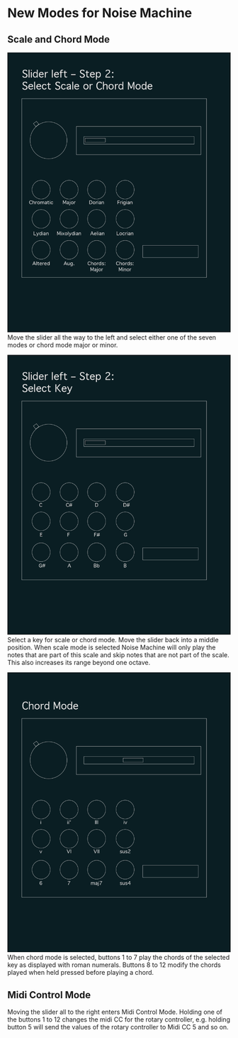 # New Modes for Noise Machine
 
## Scale and Chord Mode

![Schematic for selecting scale or chord mode](Noise_Machine_Step1.png?raw=true "Step1: Select Scale or Chord Mode")
Move the slider all the way to the left and select either one of the seven modes or chord mode major or minor. 

![Schematic for selecting key](Noise_Machine_Step2.png?raw=true "Step 2: Select Key")
Select a key for scale or chord mode. Move the slider back into a middle position. When scale mode is selected Noise Machine will only play the notes that are part of this scale and skip notes that are not part of the scale. This also increases its range beyond one octave.

![Schematic for using chord mode](Noise_Machine_Chord_Mode.png?raw=true "Play with Chorod Mode - Example for minor")
When chord mode is selected, buttons 1 to 7 play the chords of the selected key as displayed with roman numerals. Buttons 8 to 12 modify the chords played when held pressed before playing a chord. 

## Midi Control Mode

Moving the slider all to the right enters Midi Control Mode. Holding one of the buttons 1 to 12 changes the midi CC for the rotary controller, e.g. holding button 5 will send the values of the rotary controller to Midi CC 5 and so on. 